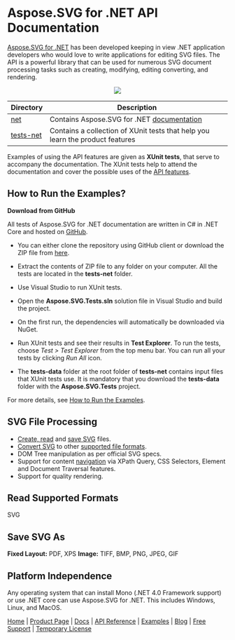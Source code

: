 # Aspose.SVG for .NET API Documentation

[Aspose.SVG for .NET](https://products.aspose.com/svg) has been developed keeping in view .NET application developers who would love to write applications for editing SVG files. The API is a powerful library that can be used for numerous SVG document processing tasks such as creating, modifying, editing converting, and rendering.

<p align="center">
  <a title="Download complete Aspose.SVG for .NET source code" href="https://github.com/aspose-svg/Aspose.SVG-Documentation/archive/master.zip">
	<img src="https://raw.github.com/AsposeExamples/java-examples-dashboard/master/images/downloadZip-Button-Large.png" />
  </a>
</p>


Directory | Description
--------- | -----------
[net](https://github.com/aspose-svg/Aspose.SVG-Documentation/tree/master/net)  | Contains Aspose.SVG for .NET [documentation](https://docs.aspose.com/svg/net/) 
[tests-net](https://github.com/aspose-svg/Aspose.SVG-Documentation/tree/master/tests-net)  | Contains a collection of XUnit tests that help you learn the product features 

Examples of using the API features are given as **XUnit tests**, that serve to accompany the documentation. The XUnit tests help to attend the documentation and cover the possible uses of the [API features](https://docs.aspose.com/svg/net/features-list/). 

## **How to Run the Examples?**

**Download from GitHub**

All tests of Aspose.SVG for .NET documentation are written in C# in .NET Core and hosted on [GitHub](https://github.com/aspose-svg/Aspose.SVG-Documentation). 

 - You can either clone the repository using GitHub client or download the ZIP file from [here](https://github.com/aspose-svg/Aspose.SVG-Documentation/archive/master.zip).

 - Extract the contents of ZIP file to any folder on your computer. All the tests are located in the **tests-net** folder.
 - Use Visual Studio to run XUnit tests. 
 - Open the **Aspose.SVG.Tests.sln** solution file in Visual Studio and build the project.
 - On the first run, the dependencies will automatically be downloaded via NuGet.
 - Run XUnit tests and see their results in **Test Explorer**. To run the tests, choose *Test > Test Explorer* from the top menu bar. You can run all your tests by clicking *Run All* icon.
 - The **tests-data** folder at the root folder of **tests-net** contains input files that XUnit tests use. It is mandatory that you download the **tests-data** folder with the **Aspose.SVG.Tests** project.

For more details, see [How to Run the Examples](https://docs.aspose.com/svg/net/how-to-run-the-examples/).

## SVG File Processing

- [Create, read](https://docs.aspose.com/svg/net/how-to-work-with-asposesvg-api/creating-loading-documents/) and [save SVG](https://docs.aspose.com/svg/net/how-to-work-with-asposesvg-api/saving-documents/) files.
- [Convert SVG](https://docs.aspose.com/svg/net/how-to-work-with-asposesvg-api/converting/) to other [supported file formats](https://docs.aspose.com/svg/net/supported-file-formats/).
- DOM Tree manipulation as per official SVG specs.
- Support for content [navigation](http://docs.aspose.com/svg/net/how-to-work-with-asposesvg-api/navigation-inspection/) via XPath Query, CSS Selectors, Element and Document Traversal features.
- Support for quality rendering.

## Read Supported Formats

SVG

## Save SVG As

**Fixed Layout:** PDF, XPS
**Image:** TIFF, BMP, PNG, JPEG, GIF

## Platform Independence

Any operating system that can install Mono (.NET 4.0 Framework support) or use .NET core can use Aspose.SVG for .NET. This includes Windows, Linux, and MacOS.



[Home](https://www.aspose.com/) | [Product Page](https://products.aspose.com/svg/net) | [Docs](https://docs.aspose.com/svg/net/) | [API Reference](https://apireference.aspose.com/svg/net) | [Examples](https://github.com/aspose-svg/Aspose.SVG-for-.NET) | [Blog](https://blog.aspose.com/category/svg/) | [Free Support](https://forum.aspose.com/c/svg) |  [Temporary License](https://purchase.aspose.com/temporary-license)

